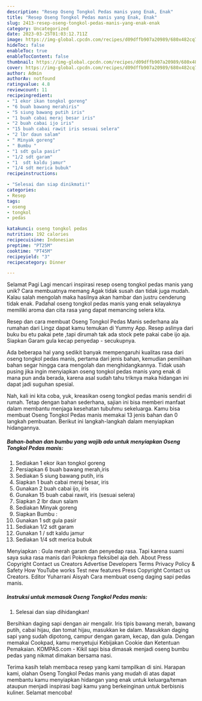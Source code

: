 ```yaml
---
description: "Resep Oseng Tongkol Pedas manis yang Enak, Enak"
title: "Resep Oseng Tongkol Pedas manis yang Enak, Enak"
slug: 2413-resep-oseng-tongkol-pedas-manis-yang-enak-enak
category: Uncategorized
date: 2023-03-25T01:03:12.711Z
image: https://img-global.cpcdn.com/recipes/d09dffb907a20989/680x482cq70/oseng-tongkol-pedas-manis-foto-resep-utama.jpg
hideToc: false
enableToc: true
enableTocContent: false
thumbnail: https://img-global.cpcdn.com/recipes/d09dffb907a20989/680x482cq70/oseng-tongkol-pedas-manis-foto-resep-utama.jpg
cover: https://img-global.cpcdn.com/recipes/d09dffb907a20989/680x482cq70/oseng-tongkol-pedas-manis-foto-resep-utama.jpg
author: Admin
authorAv: notfound
ratingvalue: 4.8
reviewcount: 11
recipeingredient:
- "1 ekor ikan tongkol goreng"
- "6 buah bawang merahiris"
- "5 siung bawang putih iris"
- "1 buah cabai meraj besar iris"
- "2 buah cabai ijo iris"
- "15 buah cabai rawit iris sesuai selera"
- "2 lbr daun salam"
- " Minyak goreng"
- " Bumbu "
- "1 sdt gula pasir"
- "1/2 sdt garam"
- "1  sdt kaldu jamur"
- "1/4 sdt merica bubuk"
recipeinstructions:

- "Selesai dan siap dinikmati!"
categories:
- Resep
tags:
- oseng
- tongkol
- pedas

katakunci: oseng tongkol pedas 
nutrition: 192 calories
recipecuisine: Indonesian
preptime: "PT25M"
cooktime: "PT45M"
recipeyield: "3"
recipecategory: Dinner

---
```



Selamat Pagi Lagi mencari inspirasi resep oseng tongkol pedas manis yang unik? Cara membuatnya memang Agak tidak susah dan tidak juga mudah. Kalau salah mengolah maka hasilnya akan hambar dan justru cenderung tidak enak. Padahal oseng tongkol pedas manis yang enak selayaknya memiliki aroma dan cita rasa yang dapat memancing selera kita.


Resep dan cara membuat Oseng Tongkol Pedas Manis sederhana ala rumahan dari Lingz dapat kamu temukan di Yummy App. Resep aslinya dari buku bu etu pakai pete ,tapi dirumah tak ada stock pete pakai cabe ijo aja. Siapkan Garam gula kecap penyedap - secukupnya.

Ada beberapa hal yang sedikit banyak mempengaruhi kualitas rasa dari oseng tongkol pedas manis, pertama dari jenis bahan, kemudian pemilihan bahan segar hingga cara mengolah dan menghidangkannya. Tidak usah pusing jika ingin menyiapkan oseng tongkol pedas manis yang enak di mana pun anda berada, karena asal sudah tahu triknya maka hidangan ini dapat jadi suguhan spesial.


Nah, kali ini kita coba, yuk, kreasikan oseng tongkol pedas manis sendiri di rumah. Tetap dengan bahan sederhana, sajian ini bisa memberi manfaat dalam membantu menjaga kesehatan tubuhmu sekeluarga. Kamu bisa membuat Oseng Tongkol Pedas manis memakai 13 jenis bahan dan 0 langkah pembuatan. Berikut ini langkah-langkah dalam menyiapkan hidangannya.

<!--inarticleads1-->

##### Bahan-bahan dan bumbu yang wajib ada untuk menyiapkan Oseng Tongkol Pedas manis:

1. Sediakan 1 ekor ikan tongkol goreng
1. Persiapkan 6 buah bawang merah,iris
1. Sediakan 5 siung bawang putih, iris
1. Siapkan 1 buah cabai meraj besar, iris
1. Gunakan 2 buah cabai ijo, iris
1. Gunakan 15 buah cabai rawit, iris (sesuai selera)
1. Siapkan 2 lbr daun salam
1. Sediakan  Minyak goreng
1. Siapkan  Bumbu :
1. Gunakan 1 sdt gula pasir
1. Sediakan 1/2 sdt garam
1. Gunakan 1 / sdt kaldu jamur
1. Sediakan 1/4 sdt merica bubuk


Menyiapkan : Gula merah garam dan penyedap rasa. Tapi karena suami saya suka rasa manis dari Pokoknya fleksibel aja deh. About Press Copyright Contact us Creators Advertise Developers Terms Privacy Policy &amp; Safety How YouTube works Test new features Press Copyright Contact us Creators. Editor Yuharrani Aisyah Cara membuat oseng daging sapi pedas manis. 

<!--inarticleads2-->

##### Instruksi untuk memasak Oseng Tongkol Pedas manis:


1. Selesai dan siap dihidangkan!

Bersihkan daging sapi dengan air mengalir. Iris tipis bawang merah, bawang putih, cabai hijau, dan tomat hijau, masukkan ke dalam. Masukkan daging sapi yang sudah dipotong, campur dengan garam, kecap, dan gula. Dengan memakai Cookpad, kamu menyetujui Kebijakan Cookie dan Ketentuan Pemakaian. KOMPAS.com - Kikil sapi bisa dimasak menjadi oseng bumbu pedas yang nikmat dimakan bersama nasi. 

Terima kasih telah membaca resep yang kami tampilkan di sini. Harapan kami, olahan Oseng Tongkol Pedas manis yang mudah di atas dapat membantu kamu menyiapkan hidangan yang enak untuk keluarga/teman ataupun menjadi inspirasi bagi kamu yang berkeinginan untuk berbisnis kuliner. Selamat mencoba!
